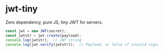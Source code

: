 # jwt-tiny

Zero dependency, pure JS, tiny JWT for servers.

```js
const jwt = new JWT(secret);
const jwtstr = jwt.create(payload);
console.log(jwtstr);  // JWT string
console.log(jwt.verify(jwtstr));  // Payload, or false if invalid signature
```
